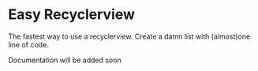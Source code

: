 # Easy Recyclerview
The fastest way to use a recyclerview. Create a damn list with (almost)one line of code.

Documentation will be added soon
